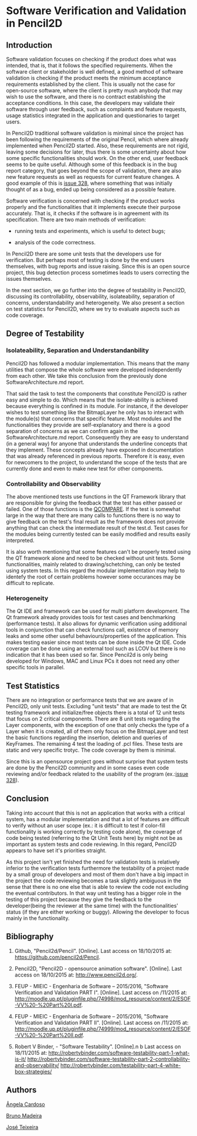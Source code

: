 # Software Verification and Validation in Pencil2D

## Introduction

Software validation focuses on checking if the product does what was intended, that is, that it follows the specified requirements. When the software client or stakeholder is well defined, a good method of software validation is checking if the product meets the minimum acceptance requirements established by the client. This is usually not the case for open-source software, where the client is pretty mush anybody that may wish to use the software, and there is no contract establishing the acceptance conditions. In this case, the developers may validate their software through user feedback, such as complaints and feature requests, usage statistics integrated in the application and questionaries to target users.

In Pencil2D traditional software validation is minimal since the project has been following the requirements of the original Pencil, which where already implemented when Pencil2D started. Also, these requirements are not rigid, leaving some decisions for later, thus there is some uncertainty about how some specific functionalities should work. On the other end, user feedback seems to be quite useful. Although some of this feedback is in the bug report category, that goes beyond the scope of validation, there are also new feature requests as well as requests for current feature changes. A good example of this is [issue 328](https://github.com/pencil2d/pencil/issues/328), where something that was initially thought of as a bug, ended up being considered as a possible feature.

Software verification is concerned with checking if the product works properly and the functionalities that it implements execute their purpose accurately. That is, it checks if the software is in agreement with its specification. There are two main methods of verification:

- running tests and experiments, which is useful to detect bugs;

- analysis of the code correctness.

In Pencil2D there are some unit tests that the developers use for verification. But perhaps most of testing is done by the end users themselves, with bug reports and issue raising. Since this is an open source project, this bug detection process sometimes leads to users correcting the issues themselves.
 
In the next section, we go further into the degree of testability in Pencil2D, discussing its controllability, observability, isolateability, separation of concerns, understandability and heterogeneity. We also present a section on test statistics for Pencil2D, where we try to evaluate aspects such as code coverage.


##  Degree of Testability

### Isolateability, Separation and Understandanbility

Pencil2D has followed a modular implementation. This means that the many utilities that compose the whole software were
developed independently from each other. We take this conclusion from the previously done SoftwareArchitecture.md report. 

That said the task to test the components that constitute Pencil2D is rather easy and simple to do. Which means that the
isolate-ability is achieved because everything is confined in its module. For instance, if the developer wishes to test
something like the BitmapLayer he only has to interact with the module(s) that concerns that specific feature.
 Most modules and the functionalities they provide are self-explanatory and there is a good separation of concerns as we can confirm again in the SoftwareArchitecture.md report.
 Consequently they are easy to understand (in a general way) for anyone that understands the underline concepts that they implement.
 These concepts already have exposed in documentation that was already referenced in previous reports. Therefore it is easy, even for newcomers to the project, to understand the scope of the tests that are currently
 done and even to make new test for other components.
 
### Controllability and Observability
 
The above mentioned tests use functions in the QT Framework library that are responsible for giving the feedback that the test
has either passed or failed. One of those functions is the [QCOMPARE](http://doc.qt.io/qt-5/qtest.html#QCOMPARE). If the test is somewhat large in the way that there are many calls to functions there is no way to give feedback on the test's final result as the framework does not provide anything that can check the intermediate result of the test.d.
Test cases for the modules being currently tested can be easily modified and results easily interpreted.

It is also worth mentioning that some features can't be properly tested using the QT framework alone and need to be checked without unit tests.
 Some functionalities, mainly related to drawing/schetching, can only be tested using system tests. In this regard the modular implementation may help to identefy the root of certain problems however some occurances may be difficult to replicate.

### Heterogeneity

The Qt IDE and framework can be used for multi platform development.
 The Qt framework already provides tools for test cases and benchmarking (performance tests). It also allows for dynamic verification using additional tools in conjunction that can check
 functions call, existence of memory leaks and some other useful behaviours/properties of the application. 
 This makes testing easier since most tests can be done inside the Qt IDE.
 Code coverage can be done using an external tool such as LCOV but there is no indication that it has been used so far.
 Since Pencil2d is only being developed for Windows, MAC and Linux PCs it does not need any other specific tools in parallel.

## Test Statistics

There are no integration or performance tests that we are aware of in Pencil2D, only unit tests.
Excluding "unit tests" that are made to test the Qt testing framework and initialize/free objects there is a total of 12 unit tests that focus on 2 critical components.
 There are 8 unit tests regarding the Layer components, with the exception of one that only checks the type of a Layer when it is created, all of them only
 focus on the BitmapLayer and test the basic functions regarding the insertion, deletion and queries of KeyFrames.
 The remaining 4 test the loading of .pcl files.
 These tests are static and very specific trotyc. The code coverage by them is minimal.

Since this is an opensource project goes without surprise that system tests are done by the Pencil2D community and in some cases even code reviewing and/or feedback related to the usability of the program
 (ex.:[issue 328](https://github.com/pencil2d/pencil/issues/328)).  

## Conclusion

Taking into account that this is not an application that works with a critical system, has a modular implementation and that a lot of features are difficult to verify without an user scope
 (ex.: it is difficult to test if color-fill functionality is working correctly by testing code alone), the coverage of code being tested (referring to the Qt Unit Tests here) by might not be as important as
  system tests and code reviewing. In this regard, Pencil2D appears to have set it's priorities straight. 
  
  As this project isn't yet finished the need for validation tests is relatively inferior to the verification tests furthermore the testability of a project made by a small group of developers and most of them don't have a big impact in the project the code reviewing becomes a task slightly ambiguous in the sense that there is no one else that is able to review the code not excluding the eventual contributors. In that way unit testing has a bigger role in the testing of this project because they give the feedback to the developer(being the reviewer at the same time) with the functionalities' status (if they are either working or buggy). Allowing the developer to focus mainly in the functionality.

## Bibliography

1. Github, "Pencil2d/Pencil". [Online].
Last access on 18/10/2015 at: https://github.com/pencil2d/Pencil.

2. Pencil2D, "Pencil2D - opensource animation software". [Online].
Last access on 18/10/2015 at:  http://www.pencil2d.org/.

3. FEUP - MIEIC - Engenharia de Software – 2015/2016, "Software Verification and Validation PART I". [Online].
Last access on /11/2015 at: http://moodle.up.pt/pluginfile.php/74998/mod_resource/content/2/ESOF-VV%20-%20Part%20I.pdf.

4. FEUP - MIEIC - Engenharia de Software – 2015/2016, "Software Verification and Validation PART II". [Online].
Last access on /11/2015 at: http://moodle.up.pt/pluginfile.php/74999/mod_resource/content/2/ESOF-VV%20-%20Part%20II.pdf.

5. Robert V Binder, - "Software Testability". [Online].n b
Last access on 18/11/2015 at:
http://robertvbinder.com/software-testability-part-1-what-is-it/
http://robertvbinder.com/software-testability-part-2-controllability-and-observability/
http://robertvbinder.com/testability-part-4-white-box-strategies/

## Authors

[Ângela Cardoso](mailto:angela.cardoso@fc.up.pt)

[Bruno Madeira](mailto:up201306619@fe.up.pt)

[José Teixeira](mailto:up201303930@fe.up.pt)
